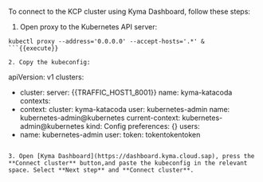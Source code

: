 To connect to the KCP cluster using Kyma Dashboard, follow these steps:

1. Open proxy to the Kubernetes API server:

```
kubectl proxy --address='0.0.0.0' --accept-hosts='.*' &
```{{execute}}

2. Copy the kubeconfig:

```
apiVersion: v1
clusters:
- cluster:
    server: {{TRAFFIC_HOST1_8001}}
  name: kyma-katacoda
contexts:
- context:
    cluster: kyma-katacoda
    user: kubernetes-admin
  name: kubernetes-admin@kubernetes
current-context: kubernetes-admin@kubernetes
kind: Config
preferences: {}
users:
- name: kubernetes-admin
  user:
    token: tokentokentoken
```{{copy}}

3. Open [Kyma Dashboard](https://dashboard.kyma.cloud.sap), press the  **Connect cluster** button,and paste the kubeconfig in the relevant space. Select **Next step** and **Connect cluster**.
